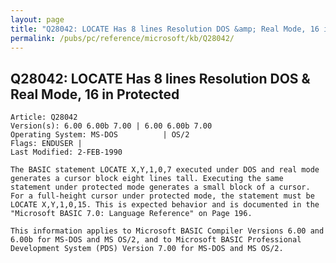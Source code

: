 ```yaml
---
layout: page
title: "Q28042: LOCATE Has 8 lines Resolution DOS &amp; Real Mode, 16 in Protected"
permalink: /pubs/pc/reference/microsoft/kb/Q28042/
---
```


## Q28042: LOCATE Has 8 lines Resolution DOS &amp; Real Mode, 16 in Protected

	Article: Q28042
	Version(s): 6.00 6.00b 7.00 | 6.00 6.00b 7.00
	Operating System: MS-DOS          | OS/2
	Flags: ENDUSER |
	Last Modified: 2-FEB-1990
	
	The BASIC statement LOCATE X,Y,1,0,7 executed under DOS and real mode
	generates a cursor block eight lines tall. Executing the same
	statement under protected mode generates a small block of a cursor.
	For a full-height cursor under protected mode, the statement must be
	LOCATE X,Y,1,0,15. This is expected behavior and is documented in the
	"Microsoft BASIC 7.0: Language Reference" on Page 196.
	
	This information applies to Microsoft BASIC Compiler Versions 6.00 and
	6.00b for MS-DOS and MS OS/2, and to Microsoft BASIC Professional
	Development System (PDS) Version 7.00 for MS-DOS and MS OS/2.
